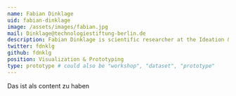 ```yaml
---
name: Fabian Dinklage
uid: fabian-dinklage
image: /assets/images/fabian.jpg
mail: Dinklage@technologiestiftung-berlin.de
description: Fabian Dinklage is scientific researcher at the Ideation & Prototyping Lab of the Technologiestiftung Berlin in the field of Visualization & Prototyping. He studied interface design at the University Of Applied Sciences Potsdam. His interest lies in the transformation of data into visual structures for gaining new insights and the development of important human-machine interactions.
twitter: fdnklg
github: fdnklg
position: Visualization & Prototyping
type: prototype # could also be "workshop", "dataset", "prototype"
---
```



Das ist als content zu haben
